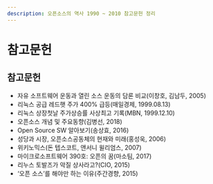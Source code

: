 ```yaml
---
description: 오픈소스의 역사 1990 ~ 2010 참고문헌 정리
---
```


# 참고문헌



## 참고문헌

* 자유 소프트웨어 운동과 열린 소스 운동의 담론 비교\(이창호, 김남두, 2005\)
* 리눅스 공급 레드햇 주가 400% 급등\(매일경제, 1999.08.13\)
* 리눅스 상장첫날 주가상승률 사상최고 기록\(MBN, 1999.12.10\)
* 오픈소스 개념 및 주요동향\(김병선, 2018\)
* Open Source SW 알아보기\(송상효, 2016\)
* 성당과 시장, 오픈소스공동체의 현재와 미래\(홍성욱, 2006\)
* 위키노믹스\(돈 텝스코트, 앤서니 윌리엄스, 2007\)
* 마이크로소프트웨어 390호: 오픈의 꿈\(마소팀, 2017\)
* 리누스 토발즈가 악질 상사라고?\(CIO, 2015\)
* ‘오픈 소스’를 해야만 하는 이유\(주간경향, 2015\)

